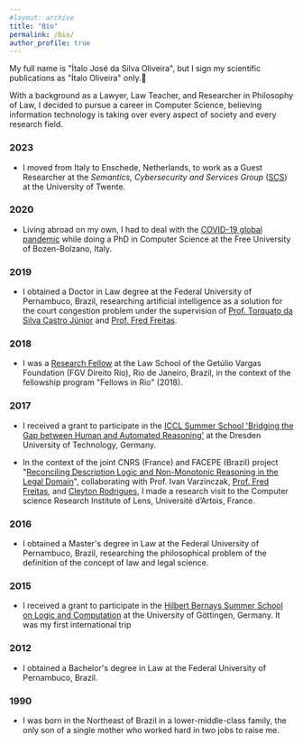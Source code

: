 ```yaml
---
#layout: archive
title: "Bio"
permalink: /bio/
author_profile: true
---
```


My full name is "Ítalo José da Silva Oliveira", but I sign my scientific publications as "Ítalo Oliveira" only.🙂


With a background as a Lawyer, Law Teacher, and Researcher in Philosophy of Law, I decided to pursue a career in Computer Science, believing information technology is taking over every aspect of society and every research field.




### 2023

- I moved from Italy to Enschede, Netherlands, to work as a Guest Researcher at the _Semantics, Cybersecurity and Services Group_ ([SCS](https://www.utwente.nl/en/eemcs/scs/)) at the University of Twente.

### 2020

- Living abroad on my own, I had to deal with the [COVID-19 global pandemic](https://en.wikipedia.org/wiki/COVID-19_pandemic) while doing a PhD in Computer Science at the Free University of Bozen-Bolzano, Italy.

### 2019

- I obtained a Doctor in Law degree at the Federal University of Pernambuco, Brazil, researching artificial intelligence as a solution for the court congestion problem under the supervision of [Prof. Torquato da Silva Castro Júnior](http://lattes.cnpq.br/3738419253523414) and [Prof. Fred Freitas](https://scholar.google.co.uk/citations?user=bp0hZ8QAAAAJ&hl=en).

### 2018

- I was a [Research Fellow](https://direitorio.fgv.br/fellows-rio) at the Law School of the Getúlio Vargas Foundation (FGV Direito Rio), Rio de Janeiro, Brazil, in the context of the fellowship program "Fellows in Rio" (2018).

### 2017

- I received a grant to participate in the [ICCL Summer School 'Bridging the Gap between Human and Automated Reasoning'](https://iccl.inf.tu-dresden.de/web/SummerSchool2017) at the Dresden University of Technology, Germany.

- In the context of the joint CNRS (France) and FACEPE (Brazil) project "[Reconciling Description Logic and Non-Monotonic Reasoning in the Legal Domain](https://www.cril.univ-artois.fr/en/projects/dlnmr/)", collaborating with Prof. Ivan Varzinczak, [Prof. Fred Freitas](https://scholar.google.co.uk/citations?user=bp0hZ8QAAAAJ&hl=en), and [Cleyton Rodrigues](https://scholar.google.com/citations?user=BPveCTMAAAAJ&hl=en), I made a research visit to the Computer science Research Institute of Lens, Université d’Artois, France.

### 2016

- I obtained a Master's degree in Law at the Federal University of Pernambuco, Brazil, researching the philosophical problem of the definition of the concept of law and legal science.

### 2015

- I received a grant to participate in the [Hilbert Bernays Summer School on Logic and Computation](https://gcms-devops1.uni-goettingen.de/en/505718.html) at the University of Göttingen, Germany. It was my first international trip

### 2012

- I obtained a Bachelor's degree in Law at the Federal University of Pernambuco, Brazil.

### 1990

- I was born in the Northeast of Brazil in a lower-middle-class family, the only son of a single mother who worked hard in two jobs to raise me.
